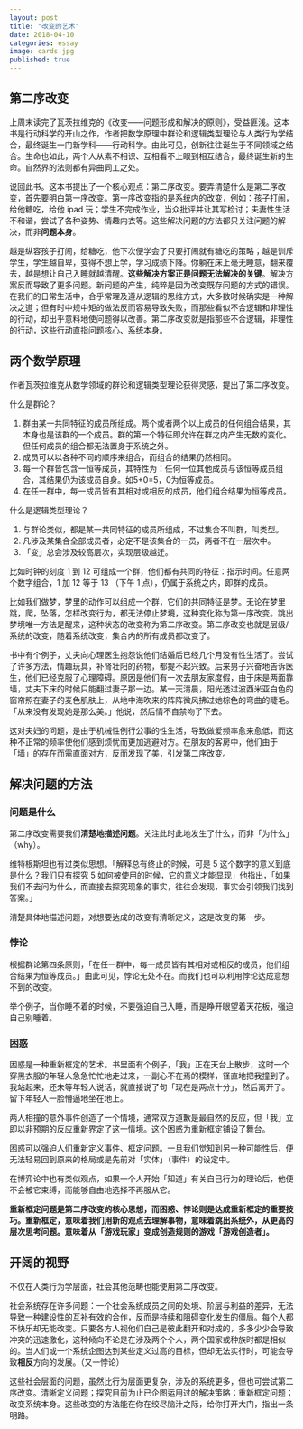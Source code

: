 ```yaml
---
layout: post
title: "改变的艺术"
date: 2018-04-10
categories: essay
image: cards.jpg
published: true
---
```


## 第二序改变
上周末读完了瓦茨拉维克的《改变——问题形成和解决的原则》，受益匪浅。这本书是行动科学的开山之作，作者把数学原理中群论和逻辑类型理论与人类行为学结合，最终诞生一门新学科——行动科学。由此可见，创新往往诞生于不同领域之结合。生命也如此，两个人从素不相识、互相看不上眼到相互结合，最终诞生新的生命。自然界的法则都有异曲同工之处。

说回此书。这本书提出了一个核心观点：第二序改变。要弄清楚什么是第二序改变，首先要明白第一序改变。第一序改变指的是系统内的改变，例如：孩子打闹，给他糖吃，给他 ipad 玩；学生不完成作业，当众批评并让其写检讨；夫妻性生活不和谐，尝试了各种姿势、情趣内衣等。这些解决问题的方法都只关注问题的解决，而非**问题本身**。

越是纵容孩子打闹，给糖吃，他下次便学会了只要打闹就有糖吃的策略；越是训斥学生，学生越自卑，变得不想上学，学习成绩下降。你躺在床上毫无睡意，翻来覆去，越是想让自己入睡就越清醒。**这些解决方案正是问题无法解决的关键**。解决方案反而导致了更多问题。新问题的产生，纯粹是因为改变既存问题的方式的错误。在我们的日常生活中，合乎常理及遵从逻辑的思维方式，大多数时候确实是一种解决之道；但有时中规中矩的做法反而容易导致失败，而那些看似不合逻辑和非理性的行动，却出乎意料地使问题得以改善。第二序改变就是指那些不合逻辑，非理性的行动，这些行动直指问题核心、系统本身。

## 两个数学原理

作者瓦茨拉维克从数学领域的群论和逻辑类型理论获得灵感，提出了第二序改变。

什么是群论？

1. 群由某一共同特征的成员所组成。两个或者两个以上成员的任何组合结果，其本身也是该群的一个成员。群的第一个特征即允许在群之内产生无数的变化。但任何成员的组合都无法置身于系统之外。
2. 成员可以以各种不同的顺序来组合，而组合的结果仍然相同。
3. 每一个群皆包含一恒等成员，其特性为：任何一位其他成员与该恒等成员组合，其结果仍为该成员自身。如5+0=5，0为恒等成员。
4. 在任一群中，每一成员皆有其相对或相反的成员，他们组合结果为恒等成员。


什么是逻辑类型理论？

1. 与群论类似，都是某一共同特征的成员所组成，不过集合不叫群，叫类型。
2. 凡涉及某集合全部成员者，必定不是该集合的一员，两者不在一层次中。
3. 「变」总会涉及较高层次，实现层级越迁。


比如时钟的刻度 1 到 12 可组成一个群，他们都有共同的特征：指示时间。任意两个数字组合，1 加 12 等于 13 （下午 1 点），仍属于系统之内，即群的成员。

比如我们做梦，梦里的动作可以组成一个群，它们的共同特征是梦。无论在梦里跳，爬，坠落，怎样改变行为，都无法停止梦境，这种变化称为第一序改变。跳出梦境唯一方法是醒来，这种状态的改变称为第二序改变。第二序改变也就是层级/系统的改变，随着系统改变，集合内的所有成员都改变了。

书中有个例子，丈夫向心理医生抱怨说他们结婚后已经几个月没有性生活了。尝试了许多方法，情趣玩具，补肾壮阳的药物，都提不起兴致。后来男子兴奋地告诉医生，他们已经克服了心理障碍。原因是他们有一次去朋友家度假，由于床是两面靠墙，丈夫下床的时候只能翻过妻子那一边。某一天清晨，阳光透过波西米亚白色的窗帘照在妻子的麦色肌肤上，从地中海吹来的阵阵微风拂过她棕色的弯曲的睫毛。「从来没有发现她是那么美。」他说，然后情不自禁吻了下去。

这对夫妇的问题，是由于机械性例行公事的性生活，导致做爱频率愈来愈低，而这种不正常的频率使他们感到烦忧而更加逃避对方。在朋友的客房中，他们由于「墙」的存在而需直面对方，反而发现了美，引发第二序改变。

## 解决问题的方法

### 问题是什么
第二序改变需要我们**清楚地描述问题**。关注此时此地发生了什么，而非「为什么」（why）。

维特根斯坦也有过类似思想。「解释总有终止的时候，可是 5 这个数字的意义到底是什么？我们只有探究 5 如何被使用的时候，它的意义才能显现」他指出，「如果我们不去问为什么，而直接去探究现象的事实，往往会发现，事实会引领我们找到答案。」

清楚具体地描述问题，对想要达成的改变有清晰定义，这是改变的第一步。

### 悖论
根据群论第四条原则，「在任一群中，每一成员皆有其相对或相反的成员，他们组合结果为恒等成员。」由此可见，悖论无处不在。而我们也可以利用悖论达成意想不到的改变。

举个例子，当你睡不着的时候，不要强迫自己入睡，而是睁开眼望着天花板，强迫自己别睡着。


### 困惑
困惑是一种重新框定的艺术。书里面有个例子，「我」正在天台上散步，这时一个穿黑衣服的年轻人急急忙忙地走过来，一副心不在焉的模样，径直地把我撞到了。我站起来，还未等年轻人说话，就直接说了句「现在是两点十分」，然后离开了。留下年轻人一脸懵逼地坐在地上。

两人相撞的意外事件创造了一个情境，通常双方道歉是最自然的反应，但「我」立即以非预期的反应重新界定了这一情境。这个困惑为重新框定铺设了舞台。

困惑可以强迫人们重新定义事件、框定问题。一旦我们觉知到另一种可能性后，便无法轻易回到原来的格局或是先前对「实体」（事件）的设定中。

在博弈论中也有类似观点，如果一个人开始「知道」有关自己行为的理论后，他便不会被它束缚，而能够自由地选择不再服从它。

**重新框定问题是第二序改变的核心思想，而困惑、悖论则是达成重新框定的重要技巧。重新框定，意味着我们用新的观点去理解事物，意味着跳出系统外，从更高的层次思考问题。意味着从「游戏玩家」变成创造规则的游戏「游戏创造者」。**

## 开阔的视野

不仅在人类行为学层面，社会其他范畴也能使用第二序改变。

社会系统存在许多问题：一个社会系统成员之间的处境、阶层与利益的差异，无法导致一种建设性的互补有效的合作，反而是持续和阻碍变化发生的僵局。每个人都不快乐却无能改变。只要各方人视他们自己是彼此翻开和对成的，多多少少会导致冲突的迅速激化，这种倾向不论是在涉及两个个人，两个国家或种族时都是相似的。当人们或一个系统企图达到某些定义过高的目标，但却无法实行时，可能会导致**相反**方向的发展。（又一悖论）

这些社会层面的问题，虽然比行为层面更复杂，涉及的系统更多，但也可尝试第二序改变。清晰定义问题；探究目前为止已企图运用过的解决策略；重新框定问题；改变系统本身。这些改变的方法能在你在绞尽脑汁之际，给你打开大门，指出一条明路。





